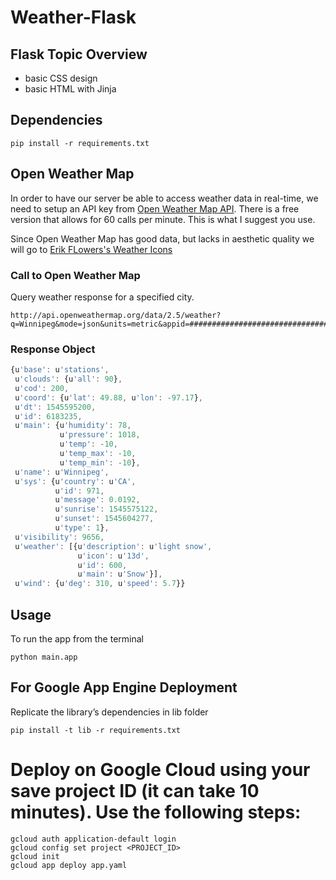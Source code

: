 # Weather-Flask
## Flask Topic Overview
* basic CSS design
* basic HTML with Jinja

## Dependencies

```shell
pip install -r requirements.txt
```

## Open Weather Map

In order to have our server be able to access weather data in real-time, we need to setup an API key from [Open Weather Map API](https://openweathermap.org/api). There is a free version that allows for 60 calls per minute. This is what I suggest you use.

Since Open Weather Map has good data, but lacks in aesthetic quality we will go to [Erik FLowers's Weather Icons](https://erikflowers.github.io/weather-icons/)

### Call to Open Weather Map 
Query weather response for a specified city.

```
http://api.openweathermap.org/data/2.5/weather?q=Winnipeg&mode=json&units=metric&appid=################################
```

### Response Object

```js
{u'base': u'stations',
 u'clouds': {u'all': 90},
 u'cod': 200,
 u'coord': {u'lat': 49.88, u'lon': -97.17},
 u'dt': 1545595200,
 u'id': 6183235,
 u'main': {u'humidity': 78,
           u'pressure': 1018,
           u'temp': -10,
           u'temp_max': -10,
           u'temp_min': -10},
 u'name': u'Winnipeg',
 u'sys': {u'country': u'CA',
          u'id': 971,
          u'message': 0.0192,
          u'sunrise': 1545575122,
          u'sunset': 1545604277,
          u'type': 1},
 u'visibility': 9656,
 u'weather': [{u'description': u'light snow',
               u'icon': u'13d',
               u'id': 600,
               u'main': u'Snow'}],
 u'wind': {u'deg': 310, u'speed': 5.7}}
 ```


 ## Usage
 To run the app from the terminal
 
 ```shell
 python main.app
 ```


 ## For Google App Engine Deployment
Replicate the library’s dependencies in lib folder
```shell
pip install -t lib -r requirements.txt
```

# Deploy on Google Cloud using your save project ID (it can take 10 minutes). Use the following steps:
```shell
gcloud auth application-default login
gcloud config set project <PROJECT_ID>
gcloud init
gcloud app deploy app.yaml
```

